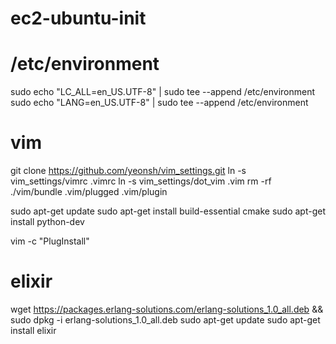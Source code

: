 # ec2-ubuntu-init

# /etc/environment

sudo echo "LC_ALL=en_US.UTF-8" | sudo tee --append /etc/environment
sudo echo "LANG=en_US.UTF-8" | sudo tee --append /etc/environment

# vim

git clone https://github.com/yeonsh/vim_settings.git
ln -s vim_settings/vimrc .vimrc
ln -s vim_settings/dot_vim .vim
rm -rf ./vim/bundle .vim/plugged .vim/plugin

sudo apt-get update
sudo apt-get install build-essential cmake
sudo apt-get install python-dev

vim -c "PlugInstall"

# elixir

wget https://packages.erlang-solutions.com/erlang-solutions_1.0_all.deb && sudo dpkg -i erlang-solutions_1.0_all.deb
sudo apt-get update
sudo apt-get install elixir

